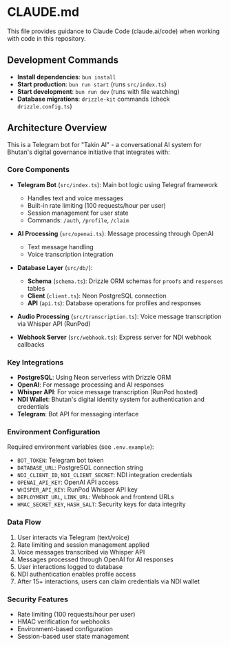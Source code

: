 # CLAUDE.md

This file provides guidance to Claude Code (claude.ai/code) when working with code in this repository.

## Development Commands

- **Install dependencies**: `bun install`
- **Start production**: `bun run start` (runs `src/index.ts`)
- **Start development**: `bun run dev` (runs with file watching)
- **Database migrations**: `drizzle-kit` commands (check `drizzle.config.ts`)

## Architecture Overview

This is a Telegram bot for "Takin AI" - a conversational AI system for Bhutan's digital governance initiative that integrates with:

### Core Components

- **Telegram Bot** (`src/index.ts`): Main bot logic using Telegraf framework

  - Handles text and voice messages
  - Built-in rate limiting (100 requests/hour per user)
  - Session management for user state
  - Commands: `/auth`, `/profile`, `/claim`

- **AI Processing** (`src/openai.ts`): Message processing through OpenAI

  - Text message handling
  - Voice transcription integration

- **Database Layer** (`src/db/`):

  - **Schema** (`schema.ts`): Drizzle ORM schemas for `proofs` and `responses` tables
  - **Client** (`client.ts`): Neon PostgreSQL connection
  - **API** (`api.ts`): Database operations for profiles and responses

- **Audio Processing** (`src/transcription.ts`): Voice message transcription via Whisper API (RunPod)

- **Webhook Server** (`src/webhook.ts`): Express server for NDI webhook callbacks

### Key Integrations

- **PostgreSQL**: Using Neon serverless with Drizzle ORM
- **OpenAI**: For message processing and AI responses
- **Whisper API**: For voice message transcription (RunPod hosted)
- **NDI Wallet**: Bhutan's digital identity system for authentication and credentials
- **Telegram**: Bot API for messaging interface

### Environment Configuration

Required environment variables (see `.env.example`):

- `BOT_TOKEN`: Telegram bot token
- `DATABASE_URL`: PostgreSQL connection string
- `NDI_CLIENT_ID`, `NDI_CLIENT_SECRET`: NDI integration credentials
- `OPENAI_API_KEY`: OpenAI API access
- `WHISPER_API_KEY`: RunPod Whisper API key
- `DEPLOYMENT_URL`, `LINK_URL`: Webhook and frontend URLs
- `HMAC_SECRET_KEY`, `HASH_SALT`: Security keys for data integrity

### Data Flow

1. User interacts via Telegram (text/voice)
2. Rate limiting and session management applied
3. Voice messages transcribed via Whisper API
4. Messages processed through OpenAI for AI responses
5. User interactions logged to database
6. NDI authentication enables profile access
7. After 15+ interactions, users can claim credentials via NDI wallet

### Security Features

- Rate limiting (100 requests/hour per user)
- HMAC verification for webhooks
- Environment-based configuration
- Session-based user state management
